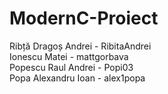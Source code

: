# ModernC-Proiect
Ribță Dragoș Andrei - RibitaAndrei <br>
Ionescu Matei - mattgorbava <br>
Popescu Raul Andrei - Popi03 <br>
Popa Alexandru Ioan - alex1popa <br>
